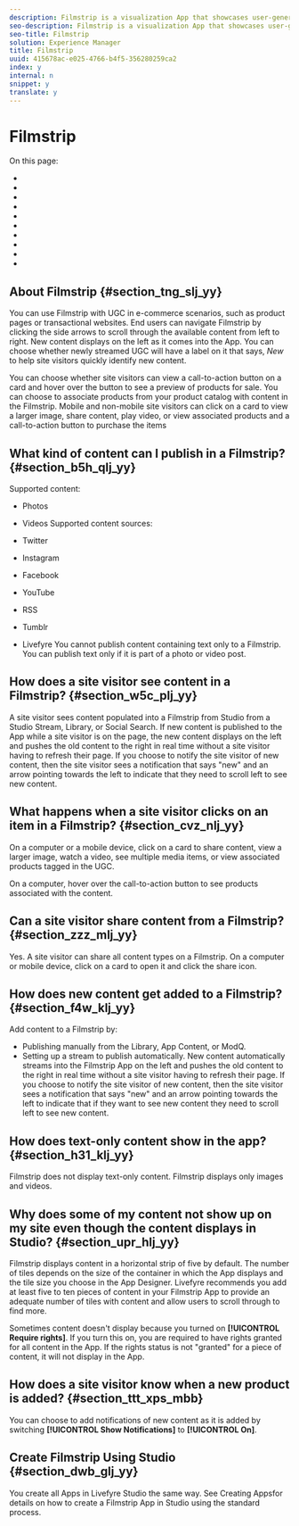 ```yaml
---
description: Filmstrip is a visualization App that showcases user-generated content into a dynamic single, horizontal strip of photos, similar to a strip of film from a camera.
seo-description: Filmstrip is a visualization App that showcases user-generated content into a dynamic single, horizontal strip of photos, similar to a strip of film from a camera.
seo-title: Filmstrip
solution: Experience Manager
title: Filmstrip
uuid: 415678ac-e025-4766-b4f5-356280259ca2
index: y
internal: n
snippet: y
translate: y
---
```


# Filmstrip




On this page:

* [](#concept_jpc_n2j_jbb/section_tng_slj_yy)
* [](#concept_jpc_n2j_jbb/section_b5h_qlj_yy)
* [](#concept_jpc_n2j_jbb/section_w5c_plj_yy)
* [](#concept_jpc_n2j_jbb/section_cvz_nlj_yy)
* [](#concept_jpc_n2j_jbb/section_zzz_mlj_yy)
* [](#concept_jpc_n2j_jbb/section_f4w_klj_yy)
* [](#concept_jpc_n2j_jbb/section_h31_klj_yy)
* [](#concept_jpc_n2j_jbb/section_upr_hlj_yy)
* [](#concept_jpc_n2j_jbb/section_ttt_xps_mbb)
* [](#concept_jpc_n2j_jbb/section_dwb_glj_yy)

## About Filmstrip {#section_tng_slj_yy}

You can use Filmstrip with UGC in e-commerce scenarios, such as product pages or transactional websites. End users can navigate Filmstrip by clicking the side arrows to scroll through the available content from left to right. New content displays on the left as it comes into the App. You can choose whether newly streamed UGC will have a label on it that says, *New* to help site visitors quickly identify new content.

You can choose whether site visitors can view a call-to-action button on a card and hover over the button to see a preview of products for sale. You can choose to associate products from your product catalog with content in the Filmstrip. Mobile and non-mobile site visitors can click on a card to view a larger image, share content, play video, or view associated products and a call-to-action button to purchase the items

## What kind of content can I publish in a Filmstrip? {#section_b5h_qlj_yy}

Supported content:

* Photos
* Videos
Supported content sources:

* Twitter
* Instagram
* Facebook
* YouTube
* RSS
* Tumblr
* Livefyre
You cannot publish content containing text only to a Filmstrip. You can publish text only if it is part of a photo or video post.

## How does a site visitor see content in a Filmstrip? {#section_w5c_plj_yy}

A site visitor sees content populated into a Filmstrip from Studio from a Studio Stream, Library, or Social Search. If new content is published to the App while a site visitor is on the page, the new content displays on the left and pushes the old content to the right in real time without a site visitor having to refresh their page. If you choose to notify the site visitor of new content, then the site visitor sees a notification that says "new" and an arrow pointing towards the left to indicate that they need to scroll left to see new content.

## What happens when a site visitor clicks on an item in a Filmstrip? {#section_cvz_nlj_yy}

On a computer or a mobile device, click on a card to share content, view a larger image, watch a video, see multiple media items, or view associated products tagged in the UGC.

On a computer, hover over the call-to-action button to see products associated with the content. 

## Can a site visitor share content from a Filmstrip? {#section_zzz_mlj_yy}

Yes. A site visitor can share all content types on a Filmstrip. On a computer or mobile device, click on a card to open it and click the share icon.

## How does new content get added to a Filmstrip? {#section_f4w_klj_yy}

Add content to a Filmstrip by:

* Publishing manually from the Library, App Content, or ModQ.
* Setting up a stream to publish automatically.
New content automatically streams into the Filmstrip App on the left and pushes the old content to the right in real time without a site visitor having to refresh their page. If you choose to notify the site visitor of new content, then the site visitor sees a notification that says "new" and an arrow pointing towards the left to indicate that if they want to see new content they need to scroll left to see new content.

## How does text-only content show in the app? {#section_h31_klj_yy}

Filmstrip does not display text-only content. Filmstrip displays only images and videos.

## Why does some of my content not show up on my site even though the content displays in Studio? {#section_upr_hlj_yy}

Filmstrip displays content in a horizontal strip of five by default. The number of tiles depends on the size of the container in which the App displays and the tile size you choose in the App Designer. Livefyre recommends you add at least five to ten pieces of content in your Filmstrip App to provide an adequate number of tiles with content and allow users to scroll through to find more. 

Sometimes content doesn't display because you turned on **[!UICONTROL  Require rights]**. If you turn this on, you are required to have rights granted for all content in the App. If the rights status is not "granted" for a piece of content, it will not display in the App.

## How does a site visitor know when a new product is added? {#section_ttt_xps_mbb}

You can choose to add notifications of new content as it is added by switching **[!UICONTROL  Show Notifications]** to **[!UICONTROL  On]**. 

## Create Filmstrip Using Studio {#section_dwb_glj_yy}

You create all Apps in Livefyre Studio the same way. See Creating Appsfor details on how to create a Filmstrip App in Studio using the standard process. 